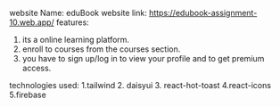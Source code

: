 website Name: eduBook
website link: https://edubook-assignment-10.web.app/
features:
1. its a online learning platform.
2. enroll to courses from the courses section.
3. you have to sign up/log in to view your profile and to get premium access.

technologies used:
1.tailwind
2. daisyui
3. react-hot-toast
4.react-icons
5.firebase